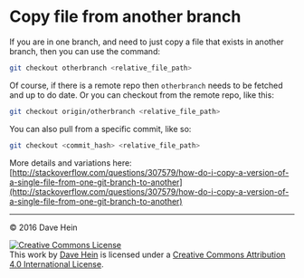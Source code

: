 # Copy file from another branch

If you are in one branch, and need to just copy a file that exists in another branch, then you can use the command:

```bash
git checkout otherbranch <relative_file_path>
```

Of course, if there is a remote repo then `otherbranch` needs to be fetched and up to do date. Or you can checkout from the remote repo, like this:

```bash
git checkout origin/otherbranch <relative_file_path>
```

You can also pull from a specific commit, like so:

```bash
git checkout <commit_hash> <relative_file_path>
```

More details and variations here: [http://stackoverflow.com/questions/307579/how-do-i-copy-a-version-of-a-single-file-from-one-git-branch-to-another](http://stackoverflow.com/questions/307579/how-do-i-copy-a-version-of-a-single-file-from-one-git-branch-to-another)

---

&copy; 2016 Dave Hein

<a rel="license" href="http://creativecommons.org/licenses/by/4.0/"><img alt="Creative Commons License" style="border-width:0" src="https://i.creativecommons.org/l/by/4.0/88x31.png" /></a><br />This <span xmlns:dct="http://purl.org/dc/terms/" href="http://purl.org/dc/dcmitype/Text" rel="dct:type">work</span> by <a xmlns:cc="http://creativecommons.org/ns#" href="https://github.com/JeNeSuisPasDave/til" property="cc:attributionName" rel="cc:attributionURL">Dave Hein</a> is licensed under a <a rel="license" href="http://creativecommons.org/licenses/by/4.0/">Creative Commons Attribution 4.0 International License</a>.
